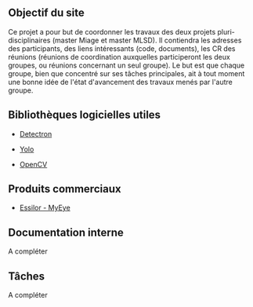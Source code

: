 ## Objectif du site 

Ce projet a pour but de coordonner les travaux des deux projets pluri-disciplinaires (master Miage et master MLSD).
Il contiendra les adresses des participants, des liens intéressants (code, documents), les CR des réunions (réunions de coordination auxquelles participeront les deux groupes, ou réunions concernant un seul groupe). Le but est que chaque groupe, bien que concentré sur ses tâches principales, ait à tout moment une bonne idée de l'état d'avancement des travaux menés par l'autre groupe.


## Bibliothèques logicielles utiles 

- [Detectron](https://research.fb.com/downloads/detectron/)

- [Yolo](https://pjreddie.com/darknet/yolo/)

- [OpenCV](https://opencv.org/)

## Produits commerciaux

- [Essilor - MyEye](http://www.myeye.fr/)

## Documentation interne

A compléter

## Tâches 

A compléter


